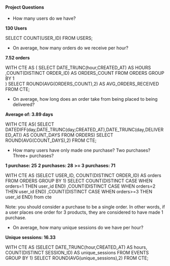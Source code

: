 #### Project Questions

* How many users do we have?

**130 Users** 

SELECT COUNT(USER_ID) FROM USERS;
* On average, how many orders do we receive per hour?

**7.52 orders**

WITH CTE AS (
SELECT DATE_TRUNC(hour,CREATED_AT) AS HOURS
       ,COUNT(DISTINCT ORDER_ID) AS ORDERS_COUNT
FROM ORDERS 
GROUP BY 1    
)
SELECT ROUND(AVG(ORDERS_COUNT),2) AS AVG_ORDERS_RECEIVED
FROM CTE;

* On average, how long does an order take from being placed to being delivered?

**Average of: 3.89 days**

WITH CTE AS(
SELECT 
DATEDIFF(day,DATE_TRUNC(day,CREATED_AT),DATE_TRUNC(day,DELIVERED_AT)) AS COUNT_DAYS
FROM ORDERS)
SELECT ROUND(AVG(COUNT_DAYS),2)
FROM CTE;

* How many users have only made one purchase? Two purchases? Three+ purchases?

**1 purchase: 25**
**2 purchases: 28**
**>= 3 purchases: 71**

WITH CTE AS (SELECT USER_ID,
       COUNT(DISTINCT ORDER_ID) AS orders
FROM ORDERS
GROUP BY 1)
SELECT 
    COUNT(DISTINCT CASE WHEN orders=1 THEN user_id END) 
    ,COUNT(DISTINCT CASE WHEN orders=2 THEN user_id END) 
    ,COUNT(DISTINCT CASE WHEN orders>=3 THEN user_id END)
from cte





Note: you should consider a purchase to be a single order. In other words, if a user places one order for 3 products, they are considered to have made 1 purchase.

* On average, how many unique sessions do we have per hour?

**Unique sessions: 16.33**

WITH CTE AS (SELECT 
DATE_TRUNC(hour,CREATED_AT) AS hours,
COUNT(DISTINCT SESSION_ID) AS unique_sessions
FROM EVENTS
GROUP BY 1)
SELECT ROUND(AVG(unique_sessions),2)
FROM CTE;